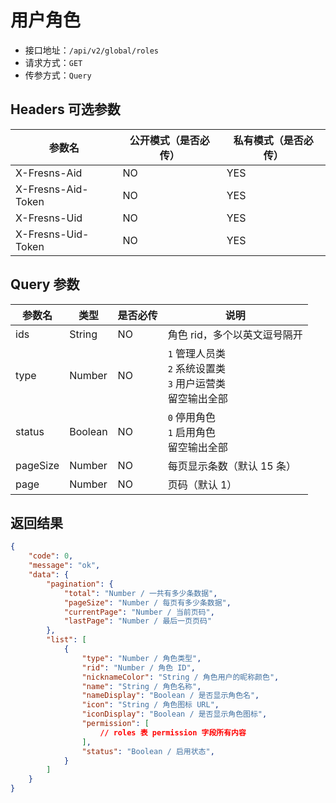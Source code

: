 # 用户角色

- 接口地址：`/api/v2/global/roles`
- 请求方式：`GET`
- 传参方式：`Query`

## Headers 可选参数

| 参数名 | 公开模式（是否必传） | 私有模式（是否必传） |
| --- | --- | --- |
| X-Fresns-Aid | NO | YES |
| X-Fresns-Aid-Token | NO | YES |
| X-Fresns-Uid | NO | YES |
| X-Fresns-Uid-Token | NO | YES |

## Query 参数

| 参数名 | 类型 | 是否必传 | 说明 |
| --- | --- | --- | --- |
| ids | String | NO | 角色 rid，多个以英文逗号隔开 |
| type | Number | NO | `1` 管理人员类<br>`2` 系统设置类<br>`3` 用户运营类<br>留空输出全部 |
| status | Boolean | NO | `0` 停用角色<br>`1` 启用角色<br>留空输出全部 |
| pageSize | Number | NO | 每页显示条数（默认 15 条） |
| page | Number | NO | 页码（默认 1） |

## 返回结果

```json
{
    "code": 0,
    "message": "ok",
    "data": {
        "pagination": {
            "total": "Number / 一共有多少条数据",
            "pageSize": "Number / 每页有多少条数据",
            "currentPage": "Number / 当前页码",
            "lastPage": "Number / 最后一页页码"
        },
        "list": [
            {
                "type": "Number / 角色类型",
                "rid": "Number / 角色 ID",
                "nicknameColor": "String / 角色用户的昵称颜色",
                "name": "String / 角色名称",
                "nameDisplay": "Boolean / 是否显示角色名",
                "icon": "String / 角色图标 URL",
                "iconDisplay": "Boolean / 是否显示角色图标",
                "permission": [
                    // roles 表 permission 字段所有内容
                ],
                "status": "Boolean / 启用状态",
            }
        ]
    }
}
```
